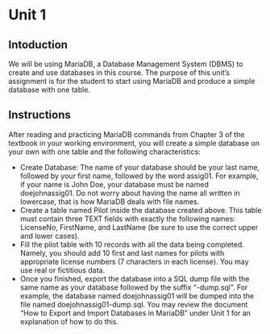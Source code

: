 # Unit 1

## Intoduction

We will be using MariaDB, a Database Management System (DBMS) to create and use databases in this course. The purpose of this unit’s assignment is for the student to start using MariaDB and produce a simple database with one table.

## Instructions

After reading and practicing MariaDB commands from Chapter 3 of the textbook in your working environment, you will create a simple database on your own with one table and the following characteristics:

- Create Database: The name of your database should be your last name, followed by your first name, followed by the word assig01. For example, if your name is John Doe, your database must be named doejohnassig01. Do not worry about having the name all written in lowercase, that is how MariaDB deals with file names.
- Create a table named Pilot inside the database created above. This table must contain three TEXT fields with exactly the following names: LicenseNo, FirstName, and LastName (be sure to use the correct upper and lower cases).
- Fill the pilot table with 10 records with all the data being completed. Namely, you should add 10 first and last names for pilots with appropriate license numbers (7 characters in each license). You may use real or fictitious data.
- Once you finished, export the database into a SQL dump file with the same name as your database followed by the suffix “-dump.sql”. For example, the database named doejohnassig01 will be dumped into the file named doejohnassig01-dump.sql. You may review the document “How to Export and Import Databases in MariaDB” under Unit 1 for an explanation of how to do this.

